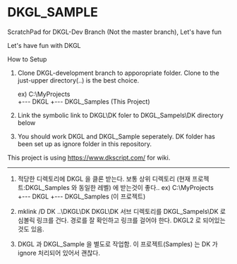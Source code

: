 # DKGL_SAMPLE
ScratchPad for DKGL-Dev Branch (Not the master branch), Let's have fun

Let's have fun with DKGL

How to Setup
1. Clone DKGL-development branch to apporopriate folder.
Clone to the just-upper directory(..\) is the best choice.

   ex)  C:\MyProjects\
             +--- DKGL
             +--- DKGL_Samples (This Project)

2. Link the symbolic link to DKGL\DK foler to DKGL_Sampels\DK directory below

3. You should work DKGL and DKGL_Sample seperately. 
DK folder has been set up as ignore folder in this repository. 

This project is using https://www.dkscript.com/ for wiki.


-----

1. 적당한 디렉토리에 DKGL 을 클론 받는다.
   보통 상위 디렉토리 (현재 프로젝트:DKGL_Samples 와 동일한 레벨) 에 받는것이 좋다.. 
   ex)  C:\MyProjects\
             +--- DKGL
             +--- DKGL_Samples (이 프로젝트)

2. mklink /D DK ..\DKGL\DK
     DKGL\DK 서브 디렉토리를 DKGL_Sampels\DK 로 심볼릭 링크를 건다.
     경로를 잘 확인하고 링크를 걸어야 한다. DKGL2 로 되어있는것도 있음.

3. DKGL 과 DKGL_Sample 을 별도로 작업함.
     이 프로젝트(Samples) 는 DK 가 ignore 처리되어 있어서 괜찮다.
